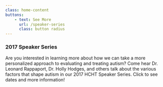 ```yaml
---
class: home-content
buttons:
    - text: See More
      url: /speaker-series
      class: button radius
---
```


### 2017 Speaker Series

Are you interested in learning more about how we can take a more personalized approach to evaluating and treating autism? Come hear Dr. Leonard Rappaport, Dr. Holly Hodges, and others talk about the various factors that shape autism in our 2017 HCHT Speaker Series. Click to see dates and more information!
